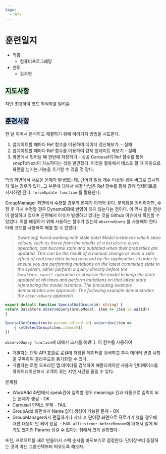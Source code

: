 ```yaml
---
tags:
  - 일지
---
```

# 훈련일지

- 직종
	- 컴퓨터프로그래밍
- 멘토
	- 김우현
## <mark style="background: #BBFABBA6;">지도사항</mark>

지인 초대하여 코드 최적화를 알려줌

## <mark style="background: #ADCCFFA6;">훈련사항</mark>

전 날 이어서 분석하고 해결하기 위해 여러가지 방법을 시도한다.
1. 업데이트할 때마다 Ref 함수를 이용하여 데이터 갱신해보기. - 실패
2. 업데이트할 때마다 Ref 함수를 이용하여 강제 업데이트 해보기 - 실패
3. 화면에서 벗어날 때 한번에 저장하기 - 성공
Carousel의 Ref 함수를 통해 snapToNext이 가능하다는 것을 발견했다. 이것을 활용해서 테스트 할 때 자동으로 화면을 넘기는 기능을 추가할 수 있을 것 같다.

학습 화면에서 새로운 문제가 발생했는데, 단어가 일정 개수 이상일 경우 버그로 표시되지 않는 경우가 있다. 그 부분에 대해서 해결 방법은 Ref 함수를 통해 강제 업데이트를 지시하면 된다. `forceUpdate function` 를 활용한다.

GroupManager 화면에서 수정할 경우의 문제가 아까와 같다. 문제점을 정리하자면, 수정 후 다시 수정할 경우 DynamoDB에 반영이 되지 않는다는 점이다. 이 역시 같은 현상이 발생하고 있으며 관련해서 이슈가 발생하고 있다는 것을 Github 이슈에서 확인할 수 있었다. 이를 해결하기 위해 사용하는 함수가 있는데 `observeQuery` 를 사용해야 한다. 아래 코드를 사용하여 해결 할 수 있었다.

>[!warning] Avoid working with stale data!
> *Model instances which store values, such as those from the results of a `DataStore.Query` operation, can become stale and outdated when their properties are updated. This can be the result of a manual change or even a side effect of real time data being received by the application. In order to ensure you are performing mutations on the latest committed state to the system, either perform a query directly before the `DataStore.save() `operation or observe the model to keep the state updated at all times and perform mutations on that latest state referencing the model instance. The preceding example demonstrates one approach. The following example demonstrates the `observeQuery` approach.*

```typescript
export default function SpecialGetGroup(id: string) { 
return DataStore.observeQuery(GroupModel, item => item.id.eq(id)) 
}
```

```typescript
SpecialGetGroup(route.params.edited.id).subscribe(item => 
	{ setSelectGroup(item.items[0]) 
})
```

`observeQuery function`에 대해서 조사를 해봤다. 이 함수를 사용하여
- 개발자는 단일 API 호출로 로컬에 저장된 데이터를 검색하고 후속 데이터 변경 사항을 구독하여 클라우드와 동기화할 수 있다.
- 개발자는 로컬 오프라인 앱 데이터를 검색하여 애플리케이션 사용자 인터페이스를 하이드레이션해서 고객이 겪는 지연 시간을 줄일 수 있다.

문제점
- WordAdd 화면에서 speak칸에 입력할 경우 meanings 칸과 자동으로 입력이 되는 문제가 생김 - OK
- Carousel 인덱스 문제 - FAIL
- GroupAdd 화면에서 Name 없이 생성이 가능한 문제 - OK
- GroupManager에서 편집하거나 삭제 후 단어장 화면으로 뒤로가기 했을 경우에 대한 대응이 안 되어 있음. - FAIL
`allListener beforeRemove`에 대해서 알게 되기도 했지만 Params 넘길 수 없다는 점에서 크게 실망했다.

또한, 프로젝트를 새로 만들어서 스택 순서를 바뀌보기로 결정한다. 단어장부터 등장하는 것이 아닌 그룹선택부터 띄우도록 해보자.